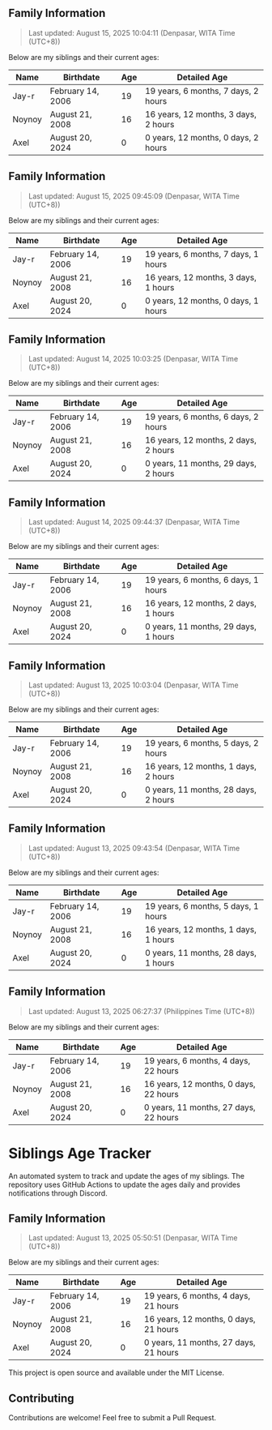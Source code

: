 ## Family Information

> Last updated: August 15, 2025 10:04:11 (Denpasar, WITA Time (UTC+8))

Below are my siblings and their current ages:

| Name | Birthdate | Age | Detailed Age |
|------|-----------|-----|-------------|
| Jay-r | February 14, 2006 | 19 | 19 years, 6 months, 7 days, 2 hours |
| Noynoy | August 21, 2008 | 16 | 16 years, 12 months, 3 days, 2 hours |
| Axel | August 20, 2024 | 0 | 0 years, 12 months, 0 days, 2 hours |


## Family Information

> Last updated: August 15, 2025 09:45:09 (Denpasar, WITA Time (UTC+8))

Below are my siblings and their current ages:

| Name | Birthdate | Age | Detailed Age |
|------|-----------|-----|-------------|
| Jay-r | February 14, 2006 | 19 | 19 years, 6 months, 7 days, 1 hours |
| Noynoy | August 21, 2008 | 16 | 16 years, 12 months, 3 days, 1 hours |
| Axel | August 20, 2024 | 0 | 0 years, 12 months, 0 days, 1 hours |


## Family Information

> Last updated: August 14, 2025 10:03:25 (Denpasar, WITA Time (UTC+8))

Below are my siblings and their current ages:

| Name | Birthdate | Age | Detailed Age |
|------|-----------|-----|-------------|
| Jay-r | February 14, 2006 | 19 | 19 years, 6 months, 6 days, 2 hours |
| Noynoy | August 21, 2008 | 16 | 16 years, 12 months, 2 days, 2 hours |
| Axel | August 20, 2024 | 0 | 0 years, 11 months, 29 days, 2 hours |


## Family Information

> Last updated: August 14, 2025 09:44:37 (Denpasar, WITA Time (UTC+8))

Below are my siblings and their current ages:

| Name | Birthdate | Age | Detailed Age |
|------|-----------|-----|-------------|
| Jay-r | February 14, 2006 | 19 | 19 years, 6 months, 6 days, 1 hours |
| Noynoy | August 21, 2008 | 16 | 16 years, 12 months, 2 days, 1 hours |
| Axel | August 20, 2024 | 0 | 0 years, 11 months, 29 days, 1 hours |


## Family Information

> Last updated: August 13, 2025 10:03:04 (Denpasar, WITA Time (UTC+8))

Below are my siblings and their current ages:

| Name | Birthdate | Age | Detailed Age |
|------|-----------|-----|-------------|
| Jay-r | February 14, 2006 | 19 | 19 years, 6 months, 5 days, 2 hours |
| Noynoy | August 21, 2008 | 16 | 16 years, 12 months, 1 days, 2 hours |
| Axel | August 20, 2024 | 0 | 0 years, 11 months, 28 days, 2 hours |


## Family Information

> Last updated: August 13, 2025 09:43:54 (Denpasar, WITA Time (UTC+8))

Below are my siblings and their current ages:

| Name | Birthdate | Age | Detailed Age |
|------|-----------|-----|-------------|
| Jay-r | February 14, 2006 | 19 | 19 years, 6 months, 5 days, 1 hours |
| Noynoy | August 21, 2008 | 16 | 16 years, 12 months, 1 days, 1 hours |
| Axel | August 20, 2024 | 0 | 0 years, 11 months, 28 days, 1 hours |


## Family Information

> Last updated: August 13, 2025 06:27:37 (Philippines Time (UTC+8))

Below are my siblings and their current ages:

| Name | Birthdate | Age | Detailed Age |
|------|-----------|-----|-------------|
| Jay-r | February 14, 2006 | 19 | 19 years, 6 months, 4 days, 22 hours |
| Noynoy | August 21, 2008 | 16 | 16 years, 12 months, 0 days, 22 hours |
| Axel | August 20, 2024 | 0 | 0 years, 11 months, 27 days, 22 hours |



# Siblings Age Tracker

An automated system to track and update the ages of my siblings. The repository uses GitHub Actions to update the ages daily and provides notifications through Discord.

## Family Information

> Last updated: August 13, 2025 05:50:51 (Denpasar, WITA Time (UTC+8))

Below are my siblings and their current ages:

| Name | Birthdate | Age | Detailed Age |
|------|-----------|-----|-------------|
| Jay-r | February 14, 2006 | 19 | 19 years, 6 months, 4 days, 21 hours |
| Noynoy | August 21, 2008 | 16 | 16 years, 12 months, 0 days, 21 hours |
| Axel | August 20, 2024 | 0 | 0 years, 11 months, 27 days, 21 hours |

This project is open source and available under the MIT License.

## Contributing

Contributions are welcome! Feel free to submit a Pull Request.